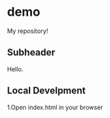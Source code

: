 # demo

My repository!

## Subheader

Hello.

## Local Develpment

1.Open index.html in your browser
